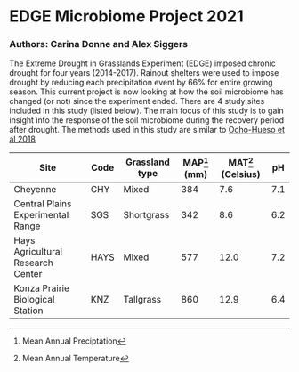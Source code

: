 # EDGE Microbiome Project 2021
### Authors: Carina Donne and Alex Siggers 
The Extreme Drought in Grasslands Experiment (EDGE) imposed chronic drought for four years (2014-2017). Rainout shelters were used to impose drought by reducing each precipitation event by 66% for entire growing season. This current project is now looking at how the soil microbiome has changed (or not) since the experiment ended. There are 4 study sites included in this study (listed below). The main focus of this study is to gain insight into the response of the soil microbiome during the recovery period after drought. The methods used in this study are similar to [Ocho-Hueso et al 2018](https://doi.org/10.1111/gcb.14113)



| Site    | Code    | Grassland type | MAP[^1] (mm) | MAT[^2] (Celsius) | pH  |
| ------------- |-------------|--------|--------|---------------|-----|
| Cheyenne    | CHY | Mixed | 384 | 7.6 | 7.1 |
| Central Plains Experimental Range | SGS   | Shortgrass | 342 | 8.6 | 6.2|
| Hays Agricultural Research Center | HAYS | Mixed | 577 | 12.0 | 7.2 |
| Konza Prairie Biological Station | KNZ | Tallgrass | 860 | 12.9 |6.4 |

[^1]: Mean Annual Preciptation 
[^2]: Mean Annual Temperature 



